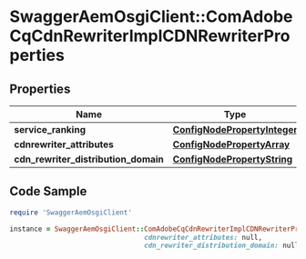 # SwaggerAemOsgiClient::ComAdobeCqCdnRewriterImplCDNRewriterProperties

## Properties

Name | Type | Description | Notes
------------ | ------------- | ------------- | -------------
**service_ranking** | [**ConfigNodePropertyInteger**](ConfigNodePropertyInteger.md) |  | [optional] 
**cdnrewriter_attributes** | [**ConfigNodePropertyArray**](ConfigNodePropertyArray.md) |  | [optional] 
**cdn_rewriter_distribution_domain** | [**ConfigNodePropertyString**](ConfigNodePropertyString.md) |  | [optional] 

## Code Sample

```ruby
require 'SwaggerAemOsgiClient'

instance = SwaggerAemOsgiClient::ComAdobeCqCdnRewriterImplCDNRewriterProperties.new(service_ranking: null,
                                 cdnrewriter_attributes: null,
                                 cdn_rewriter_distribution_domain: null)
```


